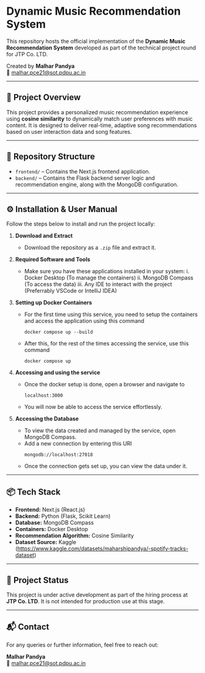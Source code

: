# Dynamic Music Recommendation System

This repository hosts the official implementation of the **Dynamic Music Recommendation System** developed as part of the technical project round for JTP Co. LTD.

Created by **Malhar Pandya**  
📧 malhar.pce21@sot.pdpu.ac.in

---

## 📌 Project Overview

This project provides a personalized music recommendation experience using **cosine similarity** to dynamically match user preferences with music content. It is designed to deliver real-time, adaptive song recommendations based on user interaction data and song features.

---

## 📁 Repository Structure

- `frontend/` – Contains the Next.js frontend application.
- `backend/` – Contains the Flask backend server logic and recommendation engine, along with the MongoDB configuration.

---

## ⚙️ Installation & User Manual

Follow the steps below to install and run the project locally:

1. **Download and Extract**
   - Download the repository as a `.zip` file and extract it.

2. **Required Software and Tools**
   - Make sure you have these applications installed in your system:
     i.   Docker Desktop (To manage the containers)
     ii.  MongoDB Compass (To access the data)
     iii. Any IDE to interact with the project (Preferrably VSCode or IntelliJ IDEA)

3. **Setting up Docker Containers**
   - For the first time using this service, you need to setup the containers and access the application using this command
     ```
     docker compose up --build
     ```
   - After this, for the rest of the times accessing the service, use this command
     ```
     docker compose up
     ```

4. **Accessing and using the service**
   - Once the docker setup is done, open a browser and navigate to
     ```
     localhost:3000
     ```
   - You will now be able to access the service effortlessly.

5. **Accessing the Database**
   - To view the data created and managed by the service, open MongoDB Compass.
   - Add a new connection by entering this URI
     ```
     mongodb://localhost:27018
     ```
   - Once the connection gets set up, you can view the data under it.

---

## 📦 Tech Stack

- **Frontend:** Next.js (React.js)
- **Backend:** Python (Flask, Scikit Learn)
- **Database:** MongoDB Compass
- **Containers:** Docker Desktop
- **Recommendation Algorithm:** Cosine Similarity
- **Dataset Source:** Kaggle (https://www.kaggle.com/datasets/maharshipandya/-spotify-tracks-dataset)

---

## 🚧 Project Status

This project is under active development as part of the hiring process at **JTP Co. LTD**. It is not intended for production use at this stage.

---

## 📬 Contact

For any queries or further information, feel free to reach out:

**Malhar Pandya**  
📧 malhar.pce21@sot.pdpu.ac.in
